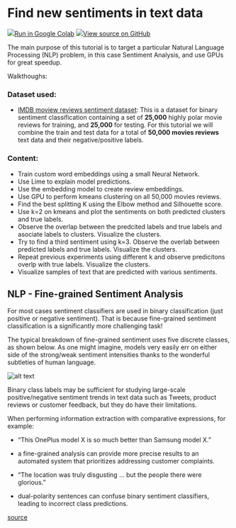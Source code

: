 # Find new sentiments in text data


<td>
    <a target="_blank" href="https://colab.research.google.com/github/gmihaila/gtc2020_instructor_training/blob/master/content/google_colab/cpu_word_embeddings_sentiment_clustering.ipynb"><img src="https://www.tensorflow.org/images/colab_logo_32px.png" />Run in Google Colab</a>
</td>
<td>
  <a target="_blank" href="https://github.com/gmihaila/unt_hpc/new/master/workshops/march_3_2019.git"><img src="https://www.tensorflow.org/images/GitHub-Mark-32px.png" />View source on GitHub</a>
</td>
</br>

The main purpose of this tutorial is to target a particular Natural Language Processing (NLP) problem, in this case Sentiment Analysis, and use GPUs for great speedup.

Walkthoughs:

### Dataset used:
* [IMDB moview reviews sentiment dataset](http://ai.stanford.edu/%7Eamaas/data/sentiment/): This is a dataset for binary sentiment classification containing a set of **25,000** highly polar movie reviews for training, and **25,000** for testing. For this tutorial we will combine the train and test data for a total of **50,000 movies reviews** text data and their negative/positive labels.


### Content:

 * Train custom word embeddings using a small Neural Network.
 * Use Lime to explain model predictions.
 * Use the embedding model to create review embeddings.
 * Use GPU to perform kmeans clustering on all 50,000 movies reviews.
 * Find the best splitting K using the Elbow method and Silhouette score.
 * Use k=2 on kmeans and plot the sentiments on both predicted clusters and true labels.
 * Observe the overlap between the predcited labels and true labels and asociate labels to clusters. Visualize the clusters.
 * Try to find a third sentiment using k=3. Observe the overlab between predicted labels and true labels. Visualize the clusters.
 * Repeat previous experiments using different k and observe predicitons overlp with true labels. Visualize the clusters.
 * Visualize samples of text that are predicted with various sentiments.
 
 ## NLP - Fine-grained Sentiment Analysis

For most cases sentiment classifiers are used in binary classification (just positive or negative sentiment). That is because fine-grained sentiment classification is a significantly more challenging task! 

The typical breakdown of fine-grained sentiment uses five discrete classes, as shown below. As one might imagine, models very easily err on either side of the strong/weak sentiment intensities thanks to the wonderful subtleties of human language.

![alt text](https://miro.medium.com/max/705/1*ug8kyqUlnqEuo3LhHfNypg.png)

Binary class labels may be sufficient for studying large-scale positive/negative sentiment trends in text data such as Tweets, product reviews or customer feedback, but they do have their limitations. 

When performing information extraction with comparative expressions, for example: 
 * “This OnePlus model X is so much better than Samsung model X.” 
  * a fine-grained analysis can provide more precise results to an automated system that prioritizes addressing customer complaints. 

 * “The location was truly disgusting ... but the people there were glorious.” 
  * dual-polarity sentences can confuse binary sentiment classifiers, leading to incorrect class predictions.

[source](https://towardsdatascience.com/fine-grained-sentiment-analysis-in-python-part-1-2697bb111ed4)
